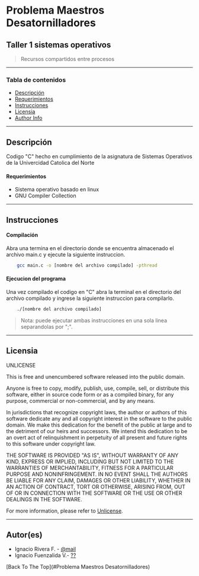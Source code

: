 # Problema Maestros Desatornilladores
## Taller 1 sistemas operativos
> Recursos compartidos entre procesos

---

### Tabla de contenidos


- [Descripción](#Descripción)
- [Requerimientos](#Requerimientos)
- [Instrucciones](#Instrucciones)
- [Licensia](#Licensia)
- [Author Info](#author-info)

---

## Descripción 

Codigo "C" hecho en cumplimiento de la asignatura de Sistemas Operativos de la Univercidad Catolica del Norte 

#### Requerimientos

- Sistema operativo basado en linux
- GNU Compiler Collection 


---

## Instrucciones
#### Compilación
Abra una termina en el directorio donde se encuentra almacenado el archivo main.c y 
ejecute la siguiente instruccion. 
```BASH
    gcc main.c -o [nombre del archivo compilado] -pthread
```
#### Ejecucion del programa
Una vez compilado el codigo en "C" abra la terminal en el directorio del archivo compilado 
y ingrese la siguiente instruccion para compilarlo.

```BASH
    ./[nombre del archivo compilado]
```
>Nota: puede ejecutar ambas instrucciones en una sola linea separandolas por ";".


---


## Licensia

UNLICENSE

This is free and unencumbered software released into the public domain.

Anyone is free to copy, modify, publish, use, compile, sell, or
distribute this software, either in source code form or as a compiled
binary, for any purpose, commercial or non-commercial, and by any
means.

In jurisdictions that recognize copyright laws, the author or authors
of this software dedicate any and all copyright interest in the
software to the public domain. We make this dedication for the benefit
of the public at large and to the detriment of our heirs and
successors. We intend this dedication to be an overt act of
relinquishment in perpetuity of all present and future rights to this
software under copyright law.

THE SOFTWARE IS PROVIDED "AS IS", WITHOUT WARRANTY OF ANY KIND,
EXPRESS OR IMPLIED, INCLUDING BUT NOT LIMITED TO THE WARRANTIES OF
MERCHANTABILITY, FITNESS FOR A PARTICULAR PURPOSE AND NONINFRINGEMENT.
IN NO EVENT SHALL THE AUTHORS BE LIABLE FOR ANY CLAIM, DAMAGES OR
OTHER LIABILITY, WHETHER IN AN ACTION OF CONTRACT, TORT OR OTHERWISE,
ARISING FROM, OUT OF OR IN CONNECTION WITH THE SOFTWARE OR THE USE OR
OTHER DEALINGS IN THE SOFTWARE.

For more information, please refer to [Unlicense](http://unlicense.org).



---

## Autor(es)

- Ignacio Rivera F. - [@mail](mail:ignaciojnr@gmail.com)
- Ignacio Fuenzalida V.- [??]()

 [Back To The Top](#Problema Maestros Desatornilladores)
